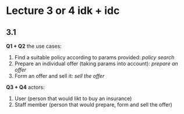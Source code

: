 # Lecture 3 or 4 idk + idc

## 3.1

**Q1 + Q2** the use cases:

1. Find a suitable policy according to params provided: _policy search_
2. Prepare an individual offer (taking params into account): _prepare an offer_
3. Form an offer and sell it: _sell the offer_

**Q3 + Q4** actors:

1. User (person that would likt to buy an insurance)
2. Staff member (person that would prepare, form and sell the offer)



